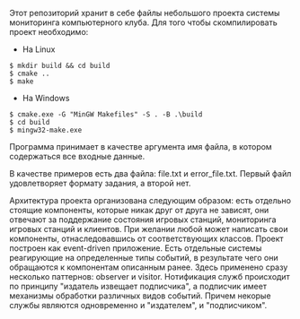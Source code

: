 Этот репозиторий хранит в себе файлы небольшого проекта системы мониторинга компьютерного клуба. 
Для того чтобы скомпилировать проект необходимо:
- На Linux
``` 
$ mkdir build && cd build
$ cmake ..
$ make
```
- На Windows
```
$ cmake.exe -G "MinGW Makefiles" -S . -B .\build
$ cd build
$ mingw32-make.exe
```

Программа принимает в качестве аргумента имя файла, в котором содержаться все входные данные. 

В качестве примеров есть два файла: file.txt и error_file.txt. Первый файл удовлетворяет формату задания, а второй нет.

Архитектура проекта организована следующим образом: есть отдельно стоящие компоненты, которые никак друг от друга не зависят, они отвечают за поддержание состояния игровых станций, мониторинга игровых станций и клиентов. При желании любой может написать свои компоненты, отнаследовавшись от соответствующих классов. Проект построен как event-driven приложение. Есть отдельные системы реагирующие на определенные типы событий, в результате чего они обращаются к компонентам описанным ранее. Здесь применено сразу несколько паттернов: observer и visitor. Нотификация служб происходит по принципу "издатель извещает подписчика", а подписчик имеет механизмы обработки различных видов событий. Причем некорые службы являются одновременно и "издателем", и "подписчиком".
